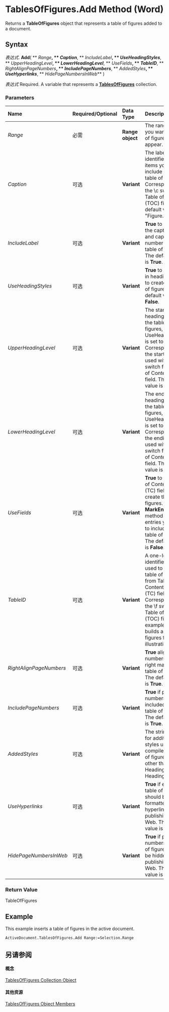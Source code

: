 
# TablesOfFigures.Add Method (Word)

Returns a  **TableOfFigures** object that represents a table of figures added to a document.


## Syntax

 _表达式_. **Add**( ** _Range_**, ** _Caption_**, ** _IncludeLabel_**, ** _UseHeadingStyles_**, ** _UpperHeadingLevel_**, ** _LowerHeadingLevel_**, ** _UseFields_**, ** _TableID_**, ** _RightAlignPageNumbers_**, ** _IncludePageNumbers_**, ** _AddedStyles_**, ** _UseHyperlinks_**, ** _HidePageNumbersInWeb_** )

 _表达式_ Required. A variable that represents a **[TablesOfFigures](2a5b3c3d-bb25-e31d-e7d3-b011732de6fb.md)** collection.


### Parameters



|**Name**|**Required/Optional**|**Data Type**|**Description**|
|:-----|:-----|:-----|:-----|
| _Range_|必需|**Range object**|The range where you want the table of figures to appear.|
| _Caption_|可选|**Variant**|The label that identifies the items you want to include in the table of figures. Corresponds to the \c switch for a Table of Contents (TOC) field. The default value is "Figure."|
| _IncludeLabel_|可选|**Variant**|**True** to include the caption label and caption number in the table of figures. The default value is **True**.|
| _UseHeadingStyles_|可选|**Variant**|**True** to use built-in heading styles to create the table of figures. The default value is **False**.|
| _UpperHeadingLevel_|可选|**Variant**|The starting heading level for the table of figures, if UseHeadingStyles is set to  **True**. Corresponds to the starting value used with the \o switch for a Table of Contents (TOC) field. The default value is 1.|
| _LowerHeadingLevel_|可选|**Variant**|The ending heading level for the table of figures, if UseHeadingStyles is set to  **True**. Corresponds to the ending value used with the \o switch for a Table of Contents (TOC) field. The default value is 9.|
| _UseFields_|可选|**Variant**|**True** to use Table of Contents Entry (TC) fields to create the table of figures. Use the **MarkEntry** method to mark entries you want to include in the table of figures. The default value is **False**.|
| _TableID_|可选|**Variant**|A one-letter identifier that's used to build a table of figures from Table of Contents Entry (TC) fields. Corresponds to the \f switch for a Table of Contents (TOC) field. For example, "i" builds a table of figures for an illustration.|
| _RightAlignPageNumbers_|可选|**Variant**|**True** align page numbers with the right margin in the table of figures. The default value is **True**.|
| _IncludePageNumbers_|可选|**Variant**|**True** if page numbers are included in the table of figures. The default value is **True**.|
| _AddedStyles_|可选|**Variant**|The string name for additional styles used to compile the table of figures (styles other than the Heading 1 ? Heading 9 styles).|
| _UseHyperlinks_|可选|**Variant**|**True** if entries in a table of figures should be formatted as hyperlinks when publishing to the Web. The default value is **True**.|
| _HidePageNumbersInWeb_|可选|**Variant**|**True** if page numbers in a table of figures should be hidden when publishing to the Web. The default value is **True**.|

### Return Value

TableOfFigures


## Example

This example inserts a table of figures in the active document.


```
ActiveDocument.TablesOfFigures.Add Range:=Selection.Range
```


## 另请参阅


#### 概念


[TablesOfFigures Collection Object](2a5b3c3d-bb25-e31d-e7d3-b011732de6fb.md)
#### 其他资源


[TablesOfFigures Object Members](http://msdn.microsoft.com/library/4908403c-ef40-0a0f-454c-a318a69e84e8%28Office.15%29.aspx)